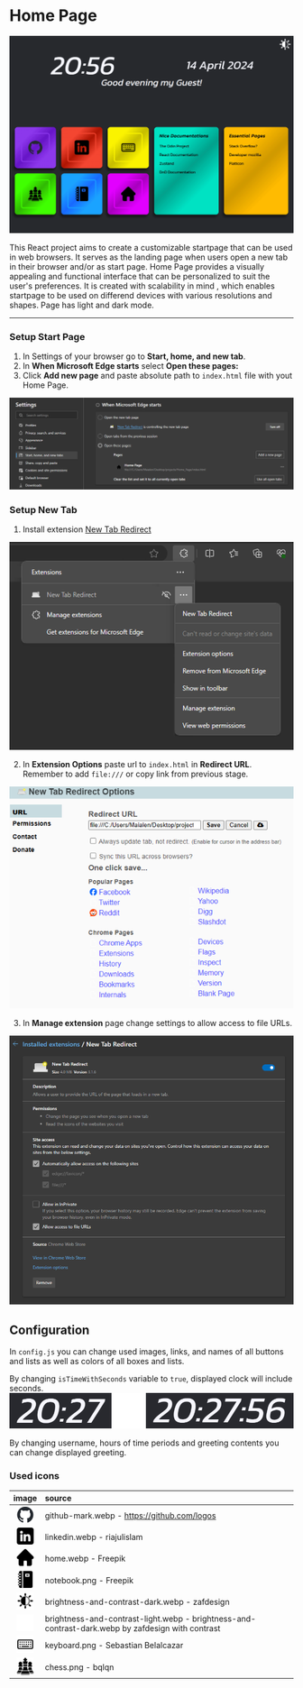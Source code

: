 # Home Page

<img src="readme_files/mode_animation.gif" />

This React project aims to create a customizable startpage that can be used in web browsers. It serves as the landing page when users open a new tab in their browser and/or as start page. Home Page provides a visually appealing and functional interface that can be personalized to suit the user's preferences. It is created with scalability in mind , which enables startpage to be used on differend devices with various resolutions and shapes. Page has light and dark mode.

---

### Setup Start Page

1. In Settings of your browser go to **Start, home, and new tab**.
2. In **When Microsoft Edge starts** select **Open these pages:**
3. Click **Add new page** and paste absolute path to `index.html` file with yout Home Page.

<img src="readme_files/start_page_settings.png">

### Setup New Tab
1. Install extension [New Tab Redirect](https://chromewebstore.google.com/detail/icpgjfneehieebagbmdbhnlpiopdcmna)
<img src="readme_files/extensions.png">

2. In **Extension Options** paste url to `index.html` in **Redirect URL**. Remember to add `file:///` or copy link from previous stage.
<img src="readme_files/extension_options.png">

3. In **Manage extension** page change settings to allow access to file URLs.
<img src="readme_files/manage_extension.png">

## Configuration
In `config.js` you can change used images, links, and names of all buttons and lists as well as colors of all boxes and lists.

By changing `isTimeWithSeconds` variable to `true`, displayed clock will include seconds.
<img src="readme_files/clock.png" width="600">

By changing username, hours of time periods and greeting contents you can change displayed greeting.

### Used icons
| image | source |
| :-: | :- |
| <img src="imgs/github-mark.webp" width="30"> | github-mark.webp - https://github.com/logos |
| <img src="imgs/linkedin.webp" width="30"> | linkedin.webp - riajulislam |
| <img src="imgs/home.webp" width="30"> | home.webp - Freepik |
| <img src="imgs/notebook.png" width="30"> | notebook.png - Freepik | 
| <img src="imgs/brightness-and-contrast-dark.webp" width="30"> | brightness-and-contrast-dark.webp - zafdesign | 
| <img src="imgs/brightness-and-contrast-light.webp" width="30"> | brightness-and-contrast-light.webp - brightness-and-contrast-dark.webp by zafdesign with contrast | 
| <img src="imgs/keyboard.png" width="30"> | keyboard.png - Sebastian Belalcazar | 
| <img src="imgs/chess.png" width="30"> | chess.png - bqlqn | 
